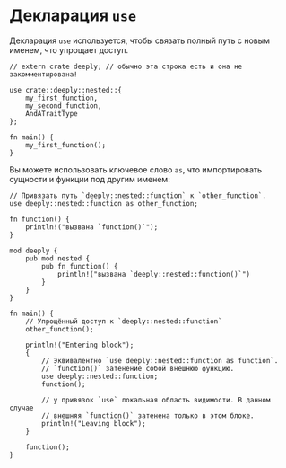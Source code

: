 # Декларация `use`

Декларация `use` используется, чтобы связать полный путь с новым именем,
что упрощает доступ.

```rust,editable,ignore
// extern crate deeply; // обычно эта строка есть и она не закомментирована!

use crate::deeply::nested::{
    my_first_function,
    my_second_function,
    AndATraitType
};

fn main() {
    my_first_function();
}
```

Вы можете использовать ключевое слово `as`, что импортировать сущности и функции под другим именем:

```rust,editable
// Привязать путь `deeply::nested::function` к `other_function`.
use deeply::nested::function as other_function;

fn function() {
    println!("вызвана `function()`");
}

mod deeply {
    pub mod nested {
        pub fn function() {
            println!("вызвана `deeply::nested::function()`")
        }
    }
}

fn main() {
    // Упрощённый доступ к `deeply::nested::function`
    other_function();

    println!("Entering block");
    {
        // Эквивалентно `use deeply::nested::function as function`.
        // `function()` затенение собой внешнюю функцию.
        use deeply::nested::function;
        function();

        // у привязок `use` локальная область видимости. В данном случае
        // внешняя `function()` затенена только в этом блоке.
        println!("Leaving block");
    }

    function();
}
```
